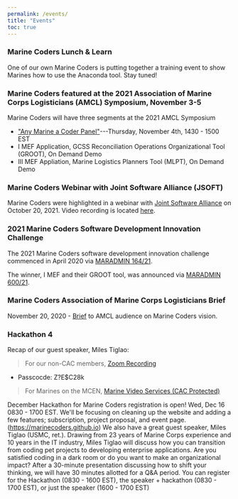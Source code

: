 ```yaml
---
permalink: /events/
title: "Events"
toc: true
---
```


### Marine Coders Lunch & Learn

One of our own Marine Coders is putting together a training event to show Marines how to use the Anaconda tool. Stay tuned!

### Marine Coders featured at the 2021 Association of Marine Corps Logisticians (AMCL) Symposium, November 3-5

Marine Coders will have three segments at the 2021 AMCL Symposium
  * ["Any Marine a Coder Panel"](https://www.amclsymposium.org/Agenda/Agenda)---Thursday, November 4th, 1430 - 1500 EST
  * I MEF Application, GCSS Reconciliation Operations Organizational Tool (GROOT), On Demand Demo
  * III MEF Appliation, Marine Logistics Planners Tool (MLPT), On Demand Demo

### Marine Coders Webinar with Joint Software Alliance (JSOFT)

Marine Coders were highlighted in a webinar with [Joint Software Alliance](https://www.jsoftalliance.org/) on October 20, 2021.  Video recording is located [here](https://www.jsoftalliance.org/videos/).


### 2021 Marine Coders Software Development Innovation Challenge

The 2021 Marine Coders software development innovation challenge commenced in April 2020 via [MARADMIN 164/21](https://www.marines.mil/News/Messages/Messages-Display/Article/2549693/solicitation-for-participation-in-the-marine-corps-inaugural-micro-application/).

The winner, I MEF and their GROOT tool, was announced via [MARADMIN 600/21](https://www.marines.mil/News/Messages/Messages-Display/Article/2815694/2021-inaugural-micro-application-development-innovation-challenge-results/).

### Marine Coders Association of Marine Corps Logisticians Brief

November 20, 2020 - [Brief](https://www.youtube.com/watch?v=XybGruUNc7s&t=5s) to AMCL audience on Marine Coders vision.

### Hackathon 4

Recap of our guest speaker, Miles Tiglao:

> For our non-CAC members, [Zoom Recording](https://us02web.zoom.us/rec/share/8qntZYHsw4H1xkvCFS6YfwuYNu9eweyhi22OUYHwsQJwbFywtCqadBkYzQ_0nsFY.Szee4QhLQhLRYIGP) 
* Passcocde: Z?E$C28k

> For Marines on the MCEN, [Marine Video Services (CAC Protected)](https://www.marinenet.usmc.mil/mvs/watchVideo.aspx?id=35908B717ACD)

December Hackathon for Marine Coders registration is open!  Wed, Dec 16 0830 - 1700 EST.  We'll be focusing on cleaning up the website and adding a few features; subscription, project proposal, and event page. (https://marinecoders.github.io)
We also have a great guest speaker, Miles Tiglao (USMC, ret.).  Drawing from 23 years of Marine Corps experience and 10 years in the IT industry, Miles Tiglao will discuss how you can transition from coding pet projects to developing enterprise applications.  Are you satisfied coding in a dark room or do you want to make an organizational impact?  After a 30-minute presentation discussing how to shift your thinking, we will have 30 minutes allotted for a Q&A period.
You can register for the Hackathon (0830  - 1600 EST), the speaker + hackathon (0830 - 1700 EST), or just the speaker (1600 - 1700 EST)
